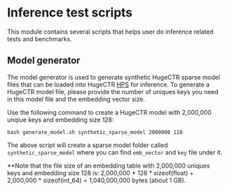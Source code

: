 # Inference test scripts #
This module contains several scripts that helps user do inference related tests and benchmarks. 

## Model generator
The model generator is used to generate synthetic HugeCTR sparse model files that can be loaded into HugeCTR [HPS](https://nvidia-merlin.github.io/HugeCTR/main/hierarchical_parameter_server/index.html) for inference. To generate a HugeCTR model file, please provide the number of uniques keys you need in this model file and the embedding vector size.

Use the following command to create a HugeCTR model with 2,000,000 unqiue keys and embedding size 128:

```shell
bash generate_model.sh synthetic_sparse_model 2000000 128
```

The above script will create a sparse model folder called `synthetic_sparse_model` where you can find `emb_vector` and `key` file under it.

**Note that the file size of an embedding table with 2,000,000 uniques keys and embedding size 128 is:
2,000,000 * 128 * sizeof(float) + 2,000,000 * sizeof(int_64) = 1,040,000,000 bytes (about 1 GB).